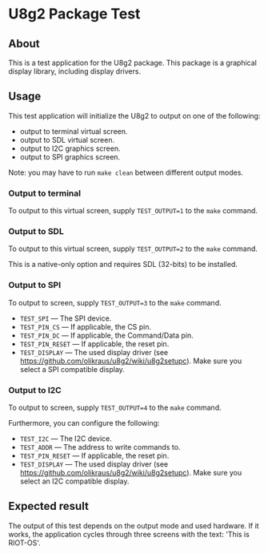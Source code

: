 # U8g2 Package Test

## About
This is a test application for the U8g2 package. This package is a graphical display library, including display drivers.

## Usage
This test application will initialize the U8g2 to output on one of the following:

* output to terminal virtual screen.
* output to SDL virtual screen.
* output to I2C graphics screen.
* output to SPI graphics screen.

Note: you may have to run `make clean` between different output modes.

### Output to terminal
To output to this virtual screen, supply `TEST_OUTPUT=1` to the `make` command.

### Output to SDL
To output to this virtual screen, supply `TEST_OUTPUT=2` to the `make` command.

This is a native-only option and requires SDL (32-bits) to be installed.

### Output to SPI
To output to screen, supply `TEST_OUTPUT=3` to the `make` command.

* `TEST_SPI` &mdash; The SPI device.
* `TEST_PIN_CS` &mdash; If applicable, the CS pin.
* `TEST_PIN_DC` &mdash; If applicable, the Command/Data pin.
* `TEST_PIN_RESET` &mdash; If applicable, the reset pin.
* `TEST_DISPLAY` &mdash; The used display driver (see https://github.com/olikraus/u8g2/wiki/u8g2setupc). Make sure you select a SPI compatible display.

### Output to I2C
To output to screen, supply `TEST_OUTPUT=4` to the `make` command.

Furthermore, you can configure the following:

* `TEST_I2C` &mdash; The I2C device.
* `TEST_ADDR` &mdash; The address to write commands to.
* `TEST_PIN_RESET` &mdash; If applicable, the reset pin.
* `TEST_DISPLAY` &mdash; The used display driver (see https://github.com/olikraus/u8g2/wiki/u8g2setupc). Make sure you select an I2C compatible display.

## Expected result
The output of this test depends on the output mode and used hardware. If it works, the application cycles through three screens with the text: 'This is RIOT-OS'.
